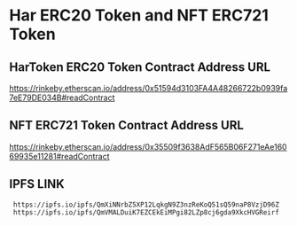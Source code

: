 #   Har ERC20 Token and NFT ERC721 Token

##  HarToken ERC20 Token Contract Address URL
https://rinkeby.etherscan.io/address/0x51594d3103FA4A48266722b0939fa7eE79DE034B#readContract

##  NFT ERC721 Token  Contract Address URL
https://rinkeby.etherscan.io/address/0x35509f3638AdF565B06F271eAe16069935e11281#readContract

## IPFS LINK
     https://ipfs.io/ipfs/QmXiNNrbZ5XP12LqkgN9Z3nzReKoQ51sQ59naP8VzjD96Z
     https://ipfs.io/ipfs/QmVMALDuiK7EZCEkEiMPgi82LZp8cj6gda9XkcHVGReirf
